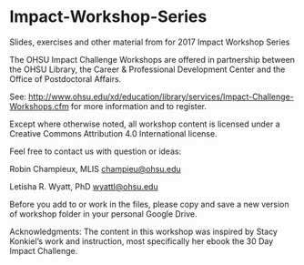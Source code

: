 # Impact-Workshop-Series
Slides, exercises and other material from for 2017 Impact Workshop Series

The OHSU Impact Challenge Workshops are offered in partnership between the OHSU Library, the Career & Professional Development Center and the Office of Postdoctoral Affairs.  

See: http://www.ohsu.edu/xd/education/library/services/Impact-Challenge-Workshops.cfm for more information and to register.

Except where otherwise noted, all workshop content is licensed under a Creative Commons Attribution 4.0 International license.

Feel free to contact us with question or ideas:  

Robin Champieux, MLIS
champieu@ohsu.edu

Letisha R. Wyatt, PhD
wyattl@ohsu.edu

Before you add to or work in the files, please copy and save a new version of workshop folder in your personal Google Drive.

Acknowledgments:  The content in this workshop was inspired by Stacy Konkiel’s work and instruction, most specifically her ebook the 30 Day Impact Challenge.


